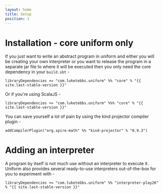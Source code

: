 ```yaml
---
layout: home
title: Setup
position: 1
---
```


# Installation - core uniform only

If you just want to write an abstract program in uniform and either
you will be creating your own interpreter or you want to release the
program in a separate jar file to where it will be executed then you
only need the core dependency in your `build.sbt` -

```
libraryDependencies += "com.luketebbs.uniform" %% "core" % "{{ site.last-stable-version }}"
```

Or if you're using ScalaJS - 

```
libraryDependencies += "com.luketebbs.uniform" %%% "core" % "{{ site.last-stable-version }}"
```

You can save yourself a lot of pain by using the kind projector compiler plugin - 

```
addCompilerPlugin("org.spire-math" %% "kind-projector" % "0.9.3")
```

# Adding an interpreter

A program by itself is not much use without an interpreter to execute
it. Uniform also provides several ready-to-use interpreters
out-of-the-box for you to experiment with - 

```
libraryDependencies += "com.luketebbs.uniform" %% "interpreter-play26" % "{{ site.last-stable-version }}"
```

